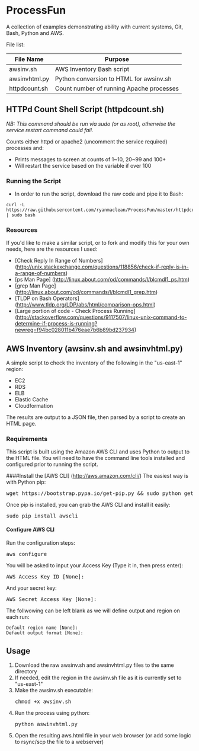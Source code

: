 # ProcessFun

A collection of examples demonstrating ability with current systems, Git, Bash, Python and AWS. 

File list:

|File Name    | Purpose                                |
|-------------|----------------------------------------|
|awsinv.sh    |AWS Inventory Bash script               |
|awsinvhtml.py|Python conversion to HTML for awsinv.sh |
|httpdcount.sh|Count number of running Apache processes|

## HTTPd Count Shell Script (httpdcount.sh)

*NB: This command should be run via sudo (or as root), otherwise the service restart command could fail.* 

Counts either httpd or apache2 (uncomment the service required) processes and:
 - Prints messages to screen at counts of 1~10, 20~99 and 100+
 - Will restart the service based on the variable if over 100

### Running the Script
 - In order to run the script, download the raw code and pipe it to Bash:
```
curl -L https://raw.githubusercontent.com/ryanmaclean/ProcessFun/master/httpdcount.sh | sudo bash 
```

### Resources
If you'd like to make a similar script, or to fork and modify this for your own needs, here are the resources I used:
 - [Check Reply In Range of Numbers] (http://unix.stackexchange.com/questions/118856/check-if-reply-is-in-a-range-of-numbers)
 - [ps Man Page] (http://linux.about.com/od/commands/l/blcmdl1_ps.htm)
 - [grep Man Page] (http://linux.about.com/od/commands/l/blcmdl1_grep.htm)
 - [TLDP on Bash Operators] (http://www.tldp.org/LDP/abs/html/comparison-ops.html)
 - [Large portion of code - Check Process Running] (http://stackoverflow.com/questions/9117507/linux-unix-command-to-determine-if-process-is-running?newreg=f94bc028011b476eae7b6b89bd237934)
 


## AWS Inventory (awsinv.sh and awsinvhtml.py)
A simple script to check the inventory of the following in the "us-east-1" region:
 - EC2 
 - RDS 
 - ELB 
 - Elastic Cache 
 - Cloudformation

The results are output to a JSON file, then parsed by a script to create an HTML page.

### Requirements
This script is built using the Amazon AWS CLI and uses Python to output to the HTML file. You will need to have the command line tools installed and configured prior to running the script.

####Install the [AWS CLI] (http://aws.amazon.com/cli/)
The easiest way is with Python pip:
<pre>wget https://bootstrap.pypa.io/get-pip.py && sudo python get-pip.py</pre>

Once pip is installed, you can grab the AWS CLI and install it easily: 
<pre>sudo pip install awscli</pre>

#### Configure AWS CLI
Run the configuration steps:
<pre>aws configure</pre>

You will be asked to input your Access Key (Type it in, then press enter):
<pre>AWS Access Key ID [None]:</pre>

And your secret key:
<pre>AWS Secret Access Key [None]:</pre>

The follwowing can be left blank as we will define output and region on each run:
```
Default region name [None]:
Default output format [None]:
```

## Usage
1. Download the raw awsinv.sh and awsinvhtml.py files to the same directory
2. If needed, edit the region in the awsinv.sh file as it is currently set to "us-east-1"
3. Make the awsinv.sh executable: <pre>chmod +x awsinv.sh</pre>
4. Run the process using python: <pre>python aswinvhtml.py</pre>
5. Open the resulting aws.html file in your web browser (or add some logic to rsync/scp the file to a webserver)
